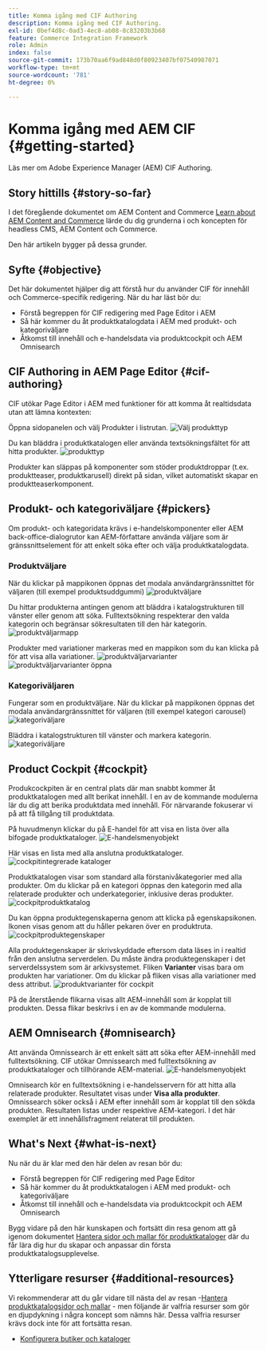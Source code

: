 ```yaml
---
title: Komma igång med CIF Authoring
description: Komma igång med CIF Authoring.
exl-id: 0bef4d8c-0ad3-4ec8-ab08-8c83203b3b68
feature: Commerce Integration Framework
role: Admin
index: false
source-git-commit: 173b70aa6f9ad848d0f80923407bf07540987071
workflow-type: tm+mt
source-wordcount: '781'
ht-degree: 0%

---
```


# Komma igång med AEM CIF {#getting-started}

Läs mer om Adobe Experience Manager (AEM) CIF Authoring.

## Story hittills {#story-so-far}

I det föregående dokumentet om AEM Content and Commerce [Learn about AEM Content and Commerce](/help/commerce-cloud/introduction.md) lärde du dig grunderna i och koncepten för headless CMS, AEM Content och Commerce.

Den här artikeln bygger på dessa grunder.

## Syfte {#objective}

Det här dokumentet hjälper dig att förstå hur du använder CIF för innehåll och Commerce-specifik redigering. När du har läst bör du:

* Förstå begreppen för CIF redigering med Page Editor i AEM
* Så här kommer du åt produktkatalogdata i AEM med produkt- och kategoriväljare
* Åtkomst till innehåll och e-handelsdata via produktcockpit och AEM Omnisearch

## CIF Authoring in AEM Page Editor {#cif-authoring}

CIF utökar Page Editor i AEM med funktioner för att komma åt realtidsdata utan att lämna kontexten:

Öppna sidopanelen och välj Produkter i listrutan.
![Välj produkttyp](assets/asset-finder-overview.png)

Du kan bläddra i produktkatalogen eller använda textsökningsfältet för att hitta produkter.
![produkttyp](assets/asset-finder-search.png)

Produkter kan släppas på komponenter som stöder produktdroppar (t.ex. produktteaser, produktkarusell) direkt på sidan, vilket automatiskt skapar en produktteaserkomponent.

## Produkt- och kategoriväljare {#pickers}

Om produkt- och kategoridata krävs i e-handelskomponenter eller AEM back-office-dialogrutor kan AEM-författare använda väljare som är gränssnittselement för att enkelt söka efter och välja produktkatalogdata.

### Produktväljare

När du klickar på mappikonen öppnas det modala användargränssnittet för väljaren (till exempel produktsuddgummi)
![produktväljare](assets/product-picker-open.png)

Du hittar produkterna antingen genom att bläddra i katalogstrukturen till vänster eller genom att söka. Fulltextsökning respekterar den valda kategorin och begränsar sökresultaten till den här kategorin.
![produktväljarmapp](assets/product-picker-folders.png)

Produkter med variationer markeras med en mappikon som du kan klicka på för att visa alla variationer.
![produktväljarvarianter](assets/product-picker-variants.png)
![produktväljarvarianter öppna](assets/product-picker-variants-open.png)

### Kategoriväljaren

Fungerar som en produktväljare. När du klickar på mappikonen öppnas det modala användargränssnittet för väljaren (till exempel kategori carousel)
![kategoriväljare](assets/category-picker-open.png)

Bläddra i katalogstrukturen till vänster och markera kategorin.
![kategoriväljare](assets/category-picker-folders.png)

## Product Cockpit {#cockpit}

Produkcockpiten är en central plats där man snabbt kommer åt produktkatalogen med allt berikat innehåll. I en av de kommande modulerna lär du dig att berika produktdata med innehåll. För närvarande fokuserar vi på att få tillgång till produktdata.

På huvudmenyn klickar du på E-handel för att visa en lista över alla bifogade produktkataloger.
![E-handelsmenyobjekt](assets/commerce-menu-item.png)

Här visas en lista med alla anslutna produktkataloger.
![cockpitintegrerade kataloger](assets/cockpit-Integrated-catalogs.png)

Produktkatalogen visar som standard alla förstanivåkategorier med alla produkter. Om du klickar på en kategori öppnas den kategorin med alla relaterade produkter och underkategorier, inklusive deras produkter.
![cockpitproduktkatalog](assets/cockpit-product-catalog.png)

Du kan öppna produktegenskaperna genom att klicka på egenskapsikonen. Ikonen visas genom att du håller pekaren över en produktruta.
![cockpitproduktegenskaper](assets/cockpit-properties.png)

Alla produktegenskaper är skrivskyddade eftersom data läses in i realtid från den anslutna serverdelen. Du måste ändra produktegenskaper i det serverdelssystem som är arkivsystemet. Fliken **Varianter** visas bara om produkten har variationer. Om du klickar på fliken visas alla variationer med dess attribut.
![produktvarianter för cockpit](assets/cockpit-properties-variants.png)

På de återstående flikarna visas allt AEM-innehåll som är kopplat till produkten. Dessa flikar beskrivs i en av de kommande modulerna.

## AEM Omnisearch {#omnisearch}

Att använda Omnissearch är ett enkelt sätt att söka efter AEM-innehåll med fulltextsökning. CIF utökar Omnissearch med fulltextsökning av produktkataloger och tillhörande AEM-material.
![E-handelsmenyobjekt](assets/omnisearch.png)

Omnisearch kör en fulltextsökning i e-handelsservern för att hitta alla relaterade produkter. Resultatet visas under **Visa alla produkter**. Omnissearch söker också i AEM efter innehåll som är kopplat till den sökda produkten. Resultaten listas under respektive AEM-kategori. I det här exemplet är ett innehållsfragment relaterat till produkten.

## What&#39;s Next {#what-is-next}

Nu när du är klar med den här delen av resan bör du:

* Förstå begreppen för CIF redigering med Page Editor
* Så här kommer du åt produktkatalogen i AEM med produkt- och kategoriväljare
* Åtkomst till innehåll och e-handelsdata via produktcockpit och AEM Omnisearch

Bygg vidare på den här kunskapen och fortsätt din resa genom att gå igenom dokumentet [Hantera sidor och mallar för produktkataloger](catalog-templates.md) där du får lära dig hur du skapar och anpassar din första produktkatalogsupplevelse.

## Ytterligare resurser {#additional-resources}

Vi rekommenderar att du går vidare till nästa del av resan -[Hantera produktkatalogsidor och mallar](catalog-templates.md) - men följande är valfria resurser som gör en djupdykning i några koncept som nämns här. Dessa valfria resurser krävs dock inte för att fortsätta resan.

* [Konfigurera butiker och kataloger](/help/commerce-cloud/getting-started.md#catalog)
